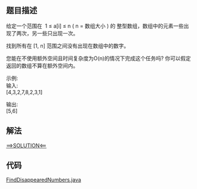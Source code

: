## 题目描述
给定一个范围在  1 ≤ a[i] ≤ n ( n = 数组大小 ) 的 整型数组，数组中的元素一些出现了两次，另一些只出现一次。

找到所有在 [1, n] 范围之间没有出现在数组中的数字。

您能在不使用额外空间且时间复杂度为O(n)的情况下完成这个任务吗? 你可以假定返回的数组不算在额外空间内。

示例:
<br>输入:
<br>[4,3,2,7,8,2,3,1]

输出:
<br>[5,6]

## 解法
[==>SOLUTION<==](https://leetcode-cn.com/problems/find-all-numbers-disappeared-in-an-array/solution/zhao-dao-suo-you-shu-zu-zhong-xiao-shi-d-mabl/)
## 代码
[FindDisappearedNumbers.java](https://github.com/Marshal7cc/LeetCode-Java/blob/master/src/array/FindDisappearedNumbers.java)

